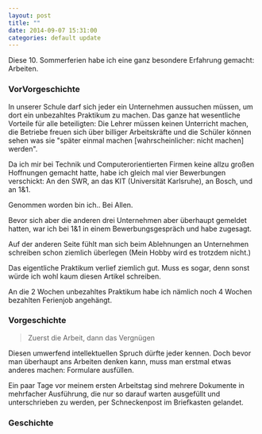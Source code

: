 ```yaml
---
layout: post
title: ""
date: 2014-09-07 15:31:00
categories: default update
---
```

Diese 10. Sommerferien habe ich eine ganz besondere Erfahrung gemacht:
Arbeiten.

### VorVorgeschichte
In unserer Schule darf sich jeder ein Unternehmen aussuchen
müssen, um dort ein unbezahltes Praktikum zu machen. Das ganze hat wesentliche
Vorteile für alle beteiligten: Die Lehrer müssen keinen Unterricht machen,
die Betriebe freuen sich über billiger Arbeitskräfte und die Schüler können
sehen was sie "später einmal machen [wahrscheinlicher: nicht machen] werden".

Da ich mir bei Technik und Computerorientierten Firmen keine allzu großen
Hoffnungen gemacht hatte, habe ich gleich mal vier Bewerbungen verschickt:
An den SWR, an das KIT (Universität Karlsruhe), an Bosch, und an 1&1.

Genommen worden bin ich.. Bei Allen.

Bevor sich aber die anderen drei Unternehmen aber überhaupt gemeldet hatten,
war ich bei 1&1 in einem Bewerbungsgespräch und habe zugesagt.

Auf der anderen Seite fühlt man sich beim Ablehnungen an Unternehmen schreiben
schon ziemlich überlegen (Mein Hobby wird es trotzdem nicht.)

Das eigentliche Praktikum verlief ziemlich gut.
Muss es sogar, denn sonst würde ich wohl kaum diesen Artikel schreiben.

An die 2 Wochen unbezahltes Praktikum habe ich nämlich noch 4 Wochen bezahlten
Ferienjob angehängt.

### Vorgeschichte
> Zuerst die Arbeit, dann das Vergnügen

Diesen umwerfend intellektuellen Spruch dürfte jeder kennen.
Doch bevor man überhaupt ans Arbeiten denken kann, muss man erstmal
etwas anderes machen: Formulare ausfüllen.

Ein paar Tage vor meinem ersten Arbeitstag sind mehrere Dokumente in mehrfacher
Ausführung, die nur so darauf warten ausgefüllt und unterschrieben zu werden,
per Schneckenpost im Briefkasten gelandet.

### Geschichte
